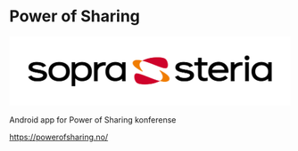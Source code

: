 # Power of Sharing

![Sopra Steria](Sopra%20Steria_logo_RGB.png)

Android app for Power of Sharing konferense 

https://powerofsharing.no/
